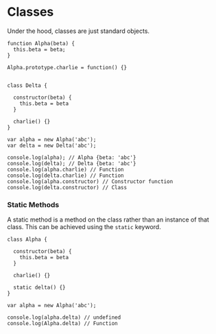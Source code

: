 # Classes

Under the hood, classes are just standard objects.

```
function Alpha(beta) {
  this.beta = beta;
}

Alpha.prototype.charlie = function() {}


class Delta {
  
  constructor(beta) {
    this.beta = beta
  }
  
  charlie() {}
}

var alpha = new Alpha('abc');
var delta = new Delta('abc');

console.log(alpha); // Alpha {beta: 'abc'}
console.log(delta); // Delta {beta: 'abc'}
console.log(alpha.charlie) // Function
console.log(delta.charlie) // Function
console.log(alpha.constructor) // Constructor function
console.log(delta.constructor) // Class
```

### Static Methods

A static method is a method on the class rather than an instance of that class. This can be achieved using the `static` keyword.

```
class Alpha {
  
  constructor(beta) {
    this.beta = beta
  }
  
  charlie() {}
  
  static delta() {}
}

var alpha = new Alpha('abc');

console.log(alpha.delta) // undefined
console.log(Alpha.delta) // Function
```



